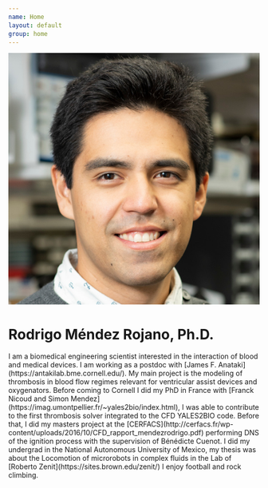 ```yaml
---
name: Home
layout: default
group: home
---
```


<img src="/static/img/Rodrigo_Mendez_Rojano.jpg" class="img-responsive center-block" alt="Lab photo"/>

<h1 class="text-center">Rodrigo Méndez Rojano, Ph.D.</h1>

<p class="lead text-justify">
I am a biomedical engineering scientist interested in the interaction of blood and medical devices. I am working as a postdoc with [James F. Anataki](https://antakilab.bme.cornell.edu/). My main project is the modeling of thrombosis in blood flow regimes relevant for ventricular assist devices and oxygenators. 
Before coming to Cornell I did my PhD in France with [Franck Nicoud and Simon Mendez](https://imag.umontpellier.fr/~yales2bio/index.html), I was able to contribute to the first thrombosis solver integrated to the CFD YALES2BIO code. Before that, I did my masters project at the [CERFACS](http://cerfacs.fr/wp-content/uploads/2016/10/CFD_rapport_mendezrodrigo.pdf) performing DNS of the ignition process with the supervision of Bénédicte Cuenot. I did my undergrad in the National Autonomous University of Mexico, my thesis was about the Locomotion of microrobots in complex fluids in the Lab of [Roberto Zenit](https://sites.brown.edu/zenit/)
I enjoy football and rock climbing. 
</p>
